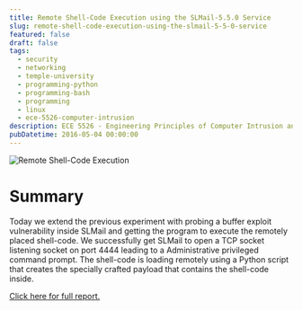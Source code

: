 ```yaml
---
title: Remote Shell-Code Execution using the SLMail-5.5.0 Service
slug: remote-shell-code-execution-using-the-slmail-5-5-0-service
featured: false
draft: false
tags:
  - security
  - networking
  - temple-university
  - programming-python
  - programming-bash
  - programming
  - linux
  - ece-5526-computer-intrusion
description: ECE 5526 - Engineering Principles of Computer Intrusion and Detection
pubDatetime: 2016-05-04 00:00:00
---
```


![Remote Shell-Code Execution](@assets/images/5526_engineering_principles_computer_intrusion/nmap-scan-windows2k.png)

# Summary

Today we extend the previous experiment with probing a buffer exploit
vulnerability inside SLMail and getting the program to execute the remotely
placed shell-code. We successfully get SLMail to open a TCP socket
listening socket on port 4444 leading to a Administrative privileged command
prompt. The shell-code is loading remotely using a Python script that
creates the specially crafted payload that contains the shell-code inside.

[Click here for full report.](https://github.com/dtrejod/myece5526/blob/master/projects/20160501_slmailremoteshell/20160504_trejo_devin_slmail_exploit.pdf)
